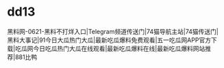 # dd13
黑料网-0621-黑料不打烊入口|Telegram频道传送门|74猫导航主站|74猫传送门|黑料大事记|91今日大瓜热门大瓜|最新吃瓜爆料免费观看|五一吃瓜网APP官方下载|吃瓜网今日吃瓜热门大瓜在线观看|最新吃瓜爆料在线|最新吃瓜爆料网站推荐|881比鸭
